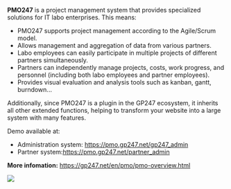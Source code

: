**PMO247** is a project management system that provides specialized solutions for IT labo enterprises.
This means:
- PMO247 supports project management according to the Agile/Scrum model.
- Allows management and aggregation of data from various partners.
- Labo employees can easily participate in multiple projects of different partners simultaneously.
- Partners can independently manage projects, costs, work progress, and personnel (including both labo employees and partner employees).
- Provides visual evaluation and analysis tools such as kanban, gantt, burndown...

Additionally, since PMO247 is a plugin in the GP247 ecosystem, it inherits all other extended functions, helping to transform your website into a large system with many features.

Demo available at:
- Administration system: https://pmo.gp247.net/gp247_admin
- Partner system:https://pmo.gp247.net/partner_admin
  
**More infomation:** https://gp247.net/en/pmo/pmo-overview.html

<img src="https://static.gp247.net/page/gp247-system-pmo.drawio.svg">
